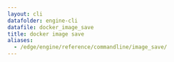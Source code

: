 ```yaml
---
layout: cli
datafolder: engine-cli
datafile: docker_image_save
title: docker image save
aliases:
  - /edge/engine/reference/commandline/image_save/
---
```

<!--
This page is automatically generated from Docker's source code. If you want to
suggest a change to the text that appears here, open a ticket or pull request
in the source repository on GitHub:

https://github.com/docker/cli
-->

